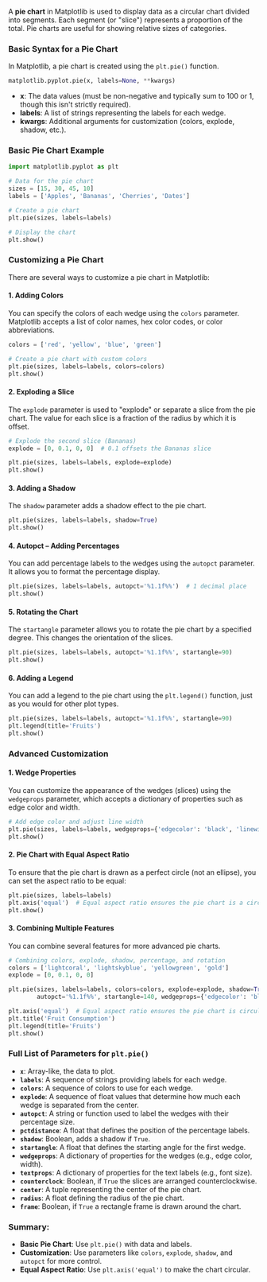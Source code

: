 A **pie chart** in Matplotlib is used to display data as a circular chart divided into segments. Each segment (or "slice") represents a proportion of the total. Pie charts are useful for showing relative sizes of categories.

### Basic Syntax for a Pie Chart

In Matplotlib, a pie chart is created using the `plt.pie()` function.

```python
matplotlib.pyplot.pie(x, labels=None, **kwargs)
```

- **x**: The data values (must be non-negative and typically sum to 100 or 1, though this isn't strictly required).
- **labels**: A list of strings representing the labels for each wedge.
- **kwargs**: Additional arguments for customization (colors, explode, shadow, etc.).

### Basic Pie Chart Example
```python
import matplotlib.pyplot as plt

# Data for the pie chart
sizes = [15, 30, 45, 10]
labels = ['Apples', 'Bananas', 'Cherries', 'Dates']

# Create a pie chart
plt.pie(sizes, labels=labels)

# Display the chart
plt.show()
```

### Customizing a Pie Chart

There are several ways to customize a pie chart in Matplotlib:

#### 1. **Adding Colors**
You can specify the colors of each wedge using the `colors` parameter. Matplotlib accepts a list of color names, hex color codes, or color abbreviations.

```python
colors = ['red', 'yellow', 'blue', 'green']

# Create a pie chart with custom colors
plt.pie(sizes, labels=labels, colors=colors)
plt.show()
```

#### 2. **Exploding a Slice**
The `explode` parameter is used to "explode" or separate a slice from the pie chart. The value for each slice is a fraction of the radius by which it is offset.

```python
# Explode the second slice (Bananas)
explode = [0, 0.1, 0, 0]  # 0.1 offsets the Bananas slice

plt.pie(sizes, labels=labels, explode=explode)
plt.show()
```

#### 3. **Adding a Shadow**
The `shadow` parameter adds a shadow effect to the pie chart.

```python
plt.pie(sizes, labels=labels, shadow=True)
plt.show()
```

#### 4. **Autopct – Adding Percentages**
You can add percentage labels to the wedges using the `autopct` parameter. It allows you to format the percentage display.

```python
plt.pie(sizes, labels=labels, autopct='%1.1f%%')  # 1 decimal place
plt.show()
```

#### 5. **Rotating the Chart**
The `startangle` parameter allows you to rotate the pie chart by a specified degree. This changes the orientation of the slices.

```python
plt.pie(sizes, labels=labels, autopct='%1.1f%%', startangle=90)
plt.show()
```

#### 6. **Adding a Legend**
You can add a legend to the pie chart using the `plt.legend()` function, just as you would for other plot types.

```python
plt.pie(sizes, labels=labels, autopct='%1.1f%%', startangle=90)
plt.legend(title='Fruits')
plt.show()
```

### Advanced Customization

#### 1. **Wedge Properties**
You can customize the appearance of the wedges (slices) using the `wedgeprops` parameter, which accepts a dictionary of properties such as edge color and width.

```python
# Add edge color and adjust line width
plt.pie(sizes, labels=labels, wedgeprops={'edgecolor': 'black', 'linewidth': 2})
plt.show()
```

#### 2. **Pie Chart with Equal Aspect Ratio**
To ensure that the pie chart is drawn as a perfect circle (not an ellipse), you can set the aspect ratio to be equal:

```python
plt.pie(sizes, labels=labels)
plt.axis('equal')  # Equal aspect ratio ensures the pie chart is a circle.
plt.show()
```

#### 3. **Combining Multiple Features**
You can combine several features for more advanced pie charts.

```python
# Combining colors, explode, shadow, percentage, and rotation
colors = ['lightcoral', 'lightskyblue', 'yellowgreen', 'gold']
explode = [0, 0.1, 0, 0]

plt.pie(sizes, labels=labels, colors=colors, explode=explode, shadow=True,
        autopct='%1.1f%%', startangle=140, wedgeprops={'edgecolor': 'black'})

plt.axis('equal')  # Equal aspect ratio ensures the pie chart is circular
plt.title('Fruit Consumption')
plt.legend(title='Fruits')
plt.show()
```

### Full List of Parameters for `plt.pie()`

- **`x`**: Array-like, the data to plot.
- **`labels`**: A sequence of strings providing labels for each wedge.
- **`colors`**: A sequence of colors to use for each wedge.
- **`explode`**: A sequence of float values that determine how much each wedge is separated from the center.
- **`autopct`**: A string or function used to label the wedges with their percentage size.
- **`pctdistance`**: A float that defines the position of the percentage labels.
- **`shadow`**: Boolean, adds a shadow if `True`.
- **`startangle`**: A float that defines the starting angle for the first wedge.
- **`wedgeprops`**: A dictionary of properties for the wedges (e.g., edge color, width).
- **`textprops`**: A dictionary of properties for the text labels (e.g., font size).
- **`counterclock`**: Boolean, if `True` the slices are arranged counterclockwise.
- **`center`**: A tuple representing the center of the pie chart.
- **`radius`**: A float defining the radius of the pie chart.
- **`frame`**: Boolean, if `True` a rectangle frame is drawn around the chart.

### Summary:
- **Basic Pie Chart**: Use `plt.pie()` with data and labels.
- **Customization**: Use parameters like `colors`, `explode`, `shadow`, and `autopct` for more control.
- **Equal Aspect Ratio**: Use `plt.axis('equal')` to make the chart circular.
